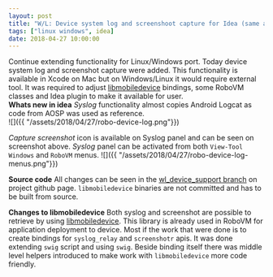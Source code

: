 ```yaml
---
layout: post
title: "W/L: Device system log and screenshoot capture for Idea (same as in Xcode)"
tags: ["linux windows", idea]
date: 2018-04-27 10:00:00
---
```

Continue extending functionality for Linux/Windows port. Today device system log and screenshot capture were added. This functionality is available in Xcode on Mac but on Windows/Linux it would require external tool. It was required to adjust [libmobiledevice](http://www.libimobiledevice.org) bindings, some RoboVM classes and Idea plugin to make it available for user.   
**Whats new in idea**
*Syslog* functionality almost copies Android Logcat as code from AOSP was used as reference.   
![]({{ "/assets/2018/04/27/robo-device-log.png"}})  

<!-- more -->
*Capture screenshot* icon is available on Syslog panel and can be seen on screenshot above.
*Syslog* panel can be activated from both `View-Tool Windows` and `RoboVM` menus.
![]({{ "/assets/2018/04/27/robo-device-log-menus.png"}})  

**Source code**
All changes can be seen in the [wl_device_support branch](https://github.com/dkimitsa/robovm/tree/lw-device-syslog) on project github page. `libmobiledevice` binaries are not committed and has to be built from source.

**Changes to libmobiledevice**
Both syslog and screenshot are possible to retrieve by using [libmobiledevice](http://www.libimobiledevice.org). This library is already used in RoboVM for application deployment to device. Most if the work that were done is to create bindings for `syslog_relay` and `screenshotr` apis. It was done extending `swig` script and using `swig`.
Beside binding itself there was middle level helpers introduced to make work with `libmobiledevice` more code friendly.
